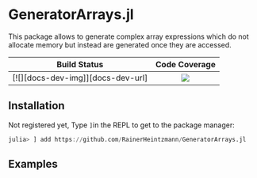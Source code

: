 # GeneratorArrays.jl
This package allows to generate complex array expressions which do not allocate memory but instead are generated once they are accessed.


| **Build Status**                          | **Code Coverage**               |
|:-----------------------------------------:|:-------------------------------:|
|[![][docs-dev-img]][docs-dev-url] | [![][CI-img]][CI-url] | [![][codecov-img]][codecov-url] |



## Installation
Not registered yet,
Type `]`in the REPL to get to the package manager:
```julia
julia> ] add https://github.com/RainerHeintzmann/GeneratorArrays.jl
```


## Examples



[CI-img]: https://github.com/RainerHeintzmann/GeneratorArrays.jl/actions/workflows/ci.yml/badge.svg
[CI-url]: https://github.com/RainerHeintzmann/GeneratorArrays.jl/actions/workflows/ci.yml

[codecov-img]: https://codecov.io/gh/bionanoimaging/GeneratorArrays.jl/branch/master/graph/badge.svg?token=P0YYCPKXI1
[codecov-url]: https://codecov.io/gh/bionanoimaging/GeneratorArrays.jl

